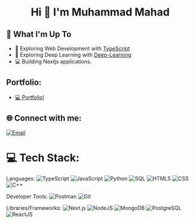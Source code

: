 <h1 align="center">Hi 👋 I'm Muhammad Mahad</h1>

## 🚀 What I'm Up To

- 🤖 Exploring Web Development with [TypeScript](https://www.typescriptlang.org/docs/)
- 🤖 Exploring Deep Learning with [Deep-Learning](https://www.deeplearningbook.org/)
- 💻 Building Nextjs applications.

## Portfolio:
- [💻 Portfolio!](https://mahadsid.github.io/portfolio/#)

## 🌐 Connect with me:
[![Email](https://img.shields.io/badge/Gmail-D14836?style=for-the-badge&logo=gmail&logoColor=white)](mailto:muhammadmahad0808@gmail.com)

# 💻 Tech Stack:
Languages: 
![TypeScript](https://shields.io/badge/TypeScript-3178C6?logo=TypeScript&logoColor=FFF&style=flat-square) 
![JavaScript](https://img.shields.io/badge/javascript-%23323330.svg?style=for-the-badge&logo=javascript&logoColor=%23F7DF1E) 
![Python](https://img.shields.io/badge/python-%233776AB.svg?style=for-the-badge&logo=python&logoColor=white) 
![SQL](https://img.shields.io/badge/sql-%2307405e.svg?style=for-the-badge&logo=postgresql&logoColor=white) 
![HTML5](https://img.shields.io/badge/html5-%23E34F26.svg?style=for-the-badge&logo=html5&logoColor=white) 
![CSS](https://img.shields.io/badge/css-%231572B6.svg?style=for-the-badge&logo=css3&logoColor=white) 
![C++](https://img.shields.io/badge/-C++-blue?logo=cplusplus) 

Developer Tools: 
![Postman](https://img.shields.io/badge/Postman-FF6C37?style=for-the-badge&logo=postman&logoColor=white) 
![Git](https://img.shields.io/badge/git-%23F05033.svg?style=for-the-badge&logo=git&logoColor=white)

Libraries/Frameworks: 
![Next.js](https://img.shields.io/badge/next.js-000000?style=for-the-badge&logo=nextdotjs&logoColor=white) 
![NodeJS](https://img.shields.io/badge/node.js-6DA55F?style=for-the-badge&logo=node.js&logoColor=white)
![MongoDB](https://img.shields.io/badge/-MongoDB-13aa52?style=for-the-badge&logo=mongodb&logoColor=white) 
![PostgreSQL](https://img.shields.io/badge/PostgreSQL-316192?style=for-the-badge&logo=postgresql&logoColor=white) 
![ReactJS](https://img.shields.io/badge/react-%2320232a.svg?style=for-the-badge&logo=react&logoColor=%2361DAFB)  
